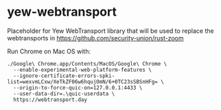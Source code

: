 # yew-webtransport

Placeholder for Yew WebTransport library that will be used to replace 
the webtransports in https://github.com/security-union/rust-zoom


Run Chrome on Mac OS with:
```
./Google\ Chrome.app/Contents/MacOS/Google\ Chrome \
  --enable-experimental-web-platform-features \
  --ignore-certificate-errors-spki-list=wexvmLCxw/XeTkZF06w6hqujOmN/6+0TC23sSBSnHFg= \
  --origin-to-force-quic-on=127.0.0.1:4433 \
  --user-data-dir=.\quic-userdata \
  https://webtransport.day
```